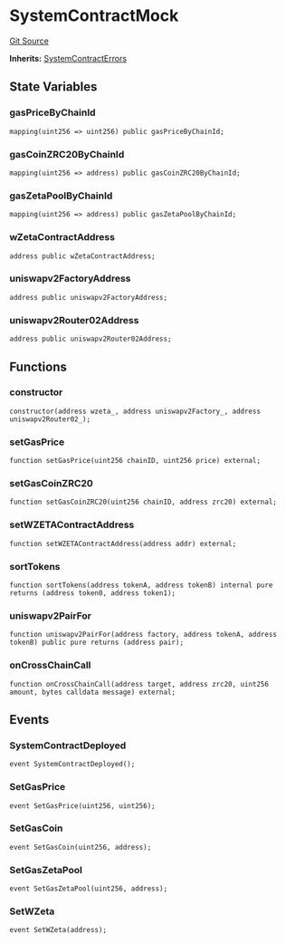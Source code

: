 # SystemContractMock
[Git Source](https://github.com/zeta-chain/protocol-contracts/blob/760564b6e2ea95b8954e5fd40389cee0cb168d35/contracts/zevm/testing/SystemContractMock.sol)

**Inherits:**
[SystemContractErrors](/contracts/zevm/SystemContract.sol/interface.SystemContractErrors.md)


## State Variables
### gasPriceByChainId

```solidity
mapping(uint256 => uint256) public gasPriceByChainId;
```


### gasCoinZRC20ByChainId

```solidity
mapping(uint256 => address) public gasCoinZRC20ByChainId;
```


### gasZetaPoolByChainId

```solidity
mapping(uint256 => address) public gasZetaPoolByChainId;
```


### wZetaContractAddress

```solidity
address public wZetaContractAddress;
```


### uniswapv2FactoryAddress

```solidity
address public uniswapv2FactoryAddress;
```


### uniswapv2Router02Address

```solidity
address public uniswapv2Router02Address;
```


## Functions
### constructor


```solidity
constructor(address wzeta_, address uniswapv2Factory_, address uniswapv2Router02_);
```

### setGasPrice


```solidity
function setGasPrice(uint256 chainID, uint256 price) external;
```

### setGasCoinZRC20


```solidity
function setGasCoinZRC20(uint256 chainID, address zrc20) external;
```

### setWZETAContractAddress


```solidity
function setWZETAContractAddress(address addr) external;
```

### sortTokens


```solidity
function sortTokens(address tokenA, address tokenB) internal pure returns (address token0, address token1);
```

### uniswapv2PairFor


```solidity
function uniswapv2PairFor(address factory, address tokenA, address tokenB) public pure returns (address pair);
```

### onCrossChainCall


```solidity
function onCrossChainCall(address target, address zrc20, uint256 amount, bytes calldata message) external;
```

## Events
### SystemContractDeployed

```solidity
event SystemContractDeployed();
```

### SetGasPrice

```solidity
event SetGasPrice(uint256, uint256);
```

### SetGasCoin

```solidity
event SetGasCoin(uint256, address);
```

### SetGasZetaPool

```solidity
event SetGasZetaPool(uint256, address);
```

### SetWZeta

```solidity
event SetWZeta(address);
```

